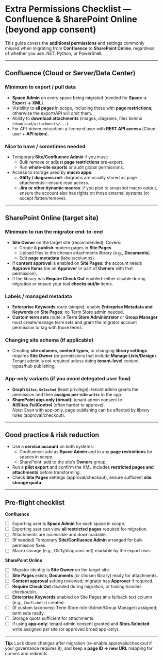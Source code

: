# Extra Permissions Checklist — Confluence & SharePoint Online (beyond app consent)

This guide covers the **additional permissions** and settings commonly missed when migrating from **Confluence** to **SharePoint Online**, regardless of whether you use .NET, Python, or PowerShell.

---

## Confluence (Cloud or Server/Data Center)

### Minimum to export / pull data
- **Space Admin** on every space being migrated (needed for **Space → Export → XML**).
- Visibility to **all pages** in scope, including those with **page restrictions**; otherwise the export/API will omit them.
- Ability to **download attachments** (images, diagrams, files behind `/download/attachments/...`).  
- For API-driven extraction: a licensed user with **REST API access** (Cloud: user + **API token**).

### Nice to have / sometimes needed
- Temporary **Site/Confluence Admin** if you must:
  - Bulk remove or adjust **page restrictions** pre-export.
  - Run **whole-site exports** or audit global permissions.
- Access to storage used by **macro apps**:
  - **Gliffy / diagrams.net**: diagrams are usually stored as page attachments—ensure read access.
  - **Jira or other dynamic macros**: if you plan to snapshot macro output, ensure the account also has rights on those external systems (or accept flatten/remove).

---

## SharePoint Online (target site)

### Minimum to run the migrator end-to-end
- **Site Owner** on the target site (recommended). Covers:
  - Create & **publish** modern pages in **Site Pages**.
  - Upload files to the chosen attachments library (e.g., **Documents**).
  - Edit **page metadata** (labels/columns).
- If **content approval** is enabled on **Site Pages**: the account needs **Approve Items** (be an **Approver** or part of **Owners** with that permission).
- If the library has **Require Check Out** enabled: either disable during migration or ensure your tool **checks out/in** items.

### Labels / managed metadata
- **Enterprise Keywords** route (simple): enable **Enterprise Metadata and Keywords** on **Site Pages**; no Term Store admin needed.
- **Custom term sets** route: a **Term Store Administrator** or **Group Manager** must create/manage term sets and grant the migrator account permission to tag with those terms.

### Changing site schema (if applicable)
- Creating **site columns**, **content types**, or changing **library settings** requires **Site Owner** (or permissions that include **Manage Lists/Design**). Tenant admin is not required unless doing **tenant-level** content types/hub publishing.

### App-only variants (if you avoid delegated user flow)
- **Graph `Sites.Selected`** (least privilege): tenant admin grants the permission and then **assigns per-site `write`** to the app.
- **SharePoint app-only (broad)**: tenant admin consent to **AllSites.FullControl** (often harder to approve).  
  *Note:* Even with app-only, page publishing can be affected by library rules (approval/checkout).

---

## Good practice & risk reduction
- Use a **service account** on both systems:
  - Confluence: add as **Space Admin** and to any **page restrictions** for spaces in scope.
  - SharePoint: add to the site’s **Owners** group.
- Run a **pilot export** and confirm the XML includes **restricted pages and attachments** before transforming.
- Check **Site Pages** settings (approval/checkout), ensure sufficient **site storage quota**.

---

## Pre-flight checklist

**Confluence**
- [ ] Exporting user is **Space Admin** for each space in scope.
- [ ] Exporting user can view **all restricted pages** required for migration.
- [ ] Attachments are accessible and downloadable.
- [ ] (If needed) Temporary **Site/Confluence Admin** arranged for bulk permission fixes.
- [ ] Macro storage (e.g., Gliffy/diagrams.net) readable by the export user.

**SharePoint Online**
- [ ] Migrator identity is **Site Owner** on the target site.
- [ ] **Site Pages** exists; **Documents** (or chosen library) ready for attachments.
- [ ] **Content approval** setting reviewed; migrator has **Approver** if required.
- [ ] **Require Check Out** disabled during migration, or tooling handles checkout/in.
- [ ] **Enterprise Keywords** enabled on Site Pages **or** a fallback text column (e.g., `ConfLabels`) created.
- [ ] (If custom taxonomy) Term Store role (Admin/Group Manager) assigned; term sets ready.
- [ ] Storage quota sufficient for attachments.
- [ ] If using **app-only**: tenant admin consent granted and **Sites.Selected** write assigned per site (or approved broad app-only).

---

**Tip:** Lock down changes after migration (re-enable approvals/checkout if your governance requires it), and keep a **page ID → new URL** mapping for comms and redirects.
